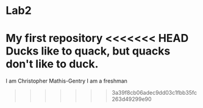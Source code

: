 # Lab2
My first repository
<<<<<<< HEAD
Ducks like to quack, but quacks don't like to duck.
=======
I am Christopher Mathis-Gentry
I am a freshman
>>>>>>> 3a39f8cb06adec9dd03c1fbb35fc263d49299e90

